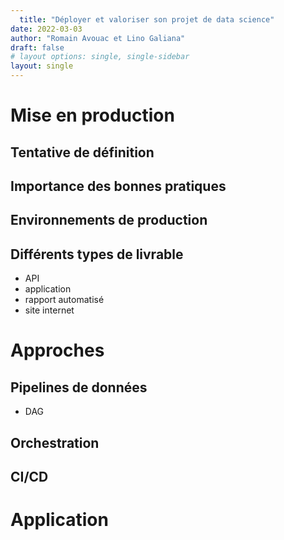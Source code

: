 ```yaml
---
  title: "Déployer et valoriser son projet de data science"
date: 2022-03-03
author: "Romain Avouac et Lino Galiana"
draft: false
# layout options: single, single-sidebar
layout: single
---
```

  

# Mise en production

## Tentative de définition

## Importance des bonnes pratiques

## Environnements de production

## Différents types de livrable

- API
- application
- rapport automatisé
- site internet


# Approches

## Pipelines de données

- DAG

## Orchestration

## CI/CD



# Application

